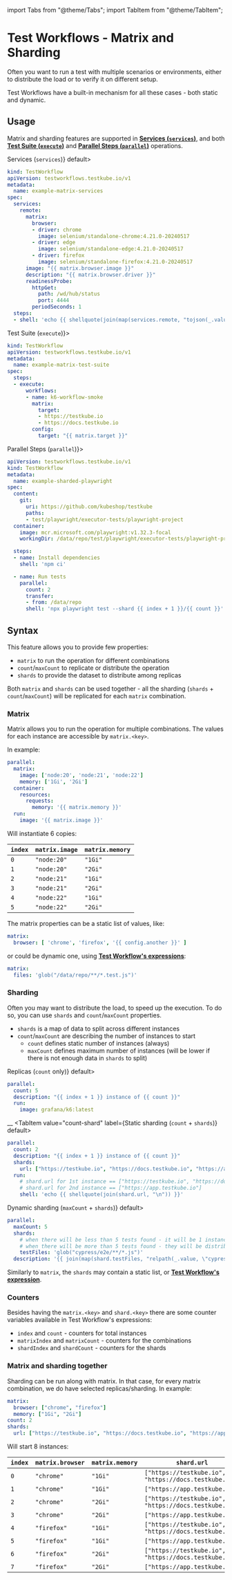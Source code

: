 import Tabs from "@theme/Tabs";
import TabItem from "@theme/TabItem";

# Test Workflows - Matrix and Sharding

Often you want to run a test with multiple scenarios or environments,
either to distribute the load or to verify it on different setup.

Test Workflows have a built-in mechanism for all these cases - both static and dynamic.

## Usage

Matrix and sharding features are supported in [**Services (`services`)**](./test-workflows-services.md), and both [**Test Suite (`execute`)**](./test-workflows-test-suites.md) and [**Parallel Steps (`parallel`)**](./test-workflows-parallel.md) operations.

<Tabs>
<TabItem value="services" label={<span>Services (<code>services</code>)</span>} default>

```yaml
kind: TestWorkflow
apiVersion: testworkflows.testkube.io/v1
metadata:
  name: example-matrix-services
spec:
  services:
    remote:
      matrix:
        browser:
        - driver: chrome
          image: selenium/standalone-chrome:4.21.0-20240517
        - driver: edge
          image: selenium/standalone-edge:4.21.0-20240517
        - driver: firefox
          image: selenium/standalone-firefox:4.21.0-20240517
      image: "{{ matrix.browser.image }}"
      description: "{{ matrix.browser.driver }}"
      readinessProbe:
        httpGet:
          path: /wd/hub/status
          port: 4444
        periodSeconds: 1
  steps:
  - shell: 'echo {{ shellquote(join(map(services.remote, "tojson(_.value)"), "\n")) }}'
```

</TabItem>
<TabItem value="execute" label={<span>Test Suite (<code>execute</code>)</span>}>

```yaml
kind: TestWorkflow
apiVersion: testworkflows.testkube.io/v1
metadata:
  name: example-matrix-test-suite
spec:
  steps:
  - execute:
      workflows:
      - name: k6-workflow-smoke
        matrix:
          target:
          - https://testkube.io
          - https://docs.testkube.io
        config:
          target: "{{ matrix.target }}"
```

</TabItem>
<TabItem value="parallel" label={<span>Parallel Steps (<code>parallel</code>)</span>}>

```yaml
apiVersion: testworkflows.testkube.io/v1
kind: TestWorkflow
metadata:
  name: example-sharded-playwright
spec:
  content:
    git:
      uri: https://github.com/kubeshop/testkube
      paths:
      - test/playwright/executor-tests/playwright-project
  container:
    image: mcr.microsoft.com/playwright:v1.32.3-focal
    workingDir: /data/repo/test/playwright/executor-tests/playwright-project

  steps:
  - name: Install dependencies
    shell: 'npm ci'

  - name: Run tests
    parallel:
      count: 2
      transfer:
      - from: /data/repo
      shell: 'npx playwright test --shard {{ index + 1 }}/{{ count }}'
```

</TabItem>
</Tabs>

## Syntax

This feature allows you to provide few properties:

* `matrix` to run the operation for different combinations
* `count`/`maxCount` to replicate or distribute the operation
* `shards` to provide the dataset to distribute among replicas

Both `matrix` and `shards` can be used together - all the sharding (`shards` + `count`/`maxCount`) will be replicated for each `matrix` combination.

### Matrix

Matrix allows you to run the operation for multiple combinations. The values for each instance are accessible by `matrix.<key>`.

In example:

```yaml
parallel:
  matrix:
    image: ['node:20', 'node:21', 'node:22']
    memory: ['1Gi', '2Gi']
  container:
    resources:
      requests:
        memory: '{{ matrix.memory }}'
  run:
    image: '{{ matrix.image }}'
```

Will instantiate 6 copies:

| `index` | `matrix.image` | `matrix.memory` |
|---------|----------------|-----------------|
| `0`     | `"node:20"`    | `"1Gi"`         |
| `1`     | `"node:20"`    | `"2Gi"`         |
| `2`     | `"node:21"`    | `"1Gi"`         |
| `3`     | `"node:21"`    | `"2Gi"`         |
| `4`     | `"node:22"`    | `"1Gi"`         |
| `5`     | `"node:22"`    | `"2Gi"`         |

The matrix properties can be a static list of values, like:

```yaml
matrix:
  browser: [ 'chrome', 'firefox', '{{ config.another }}' ]
```

or could be dynamic one, using [**Test Workflow's expressions**](test-workflows-expressions.md):

```yaml
matrix:
  files: 'glob("/data/repo/**/*.test.js")'
```

### Sharding

Often you may want to distribute the load, to speed up the execution. To do so, you can use `shards` and `count`/`maxCount` properties.

* `shards` is a map of data to split across different instances
* `count`/`maxCount` are describing the number of instances to start
  * `count` defines static number of instances (always)
  * `maxCount` defines maximum number of instances (will be lower if there is not enough data in `shards` to split)

<Tabs>
<TabItem value="count" label={<span>Replicas (<code>count</code> only)</span>} default>

```yaml
parallel:
  count: 5
  description: "{{ index + 1 }} instance of {{ count }}"
  run:
    image: grafana/k6:latest
```
__
</TabItem>
<TabItem value="count-shard" label={<span>Static sharding (<code>count</code> + <code>shards</code>)</span>} default>

```yaml
parallel:
  count: 2
  description: "{{ index + 1 }} instance of {{ count }}"
  shards:
    url: ["https://testkube.io", "https://docs.testkube.io", "https://app.testkube.io"]
  run:
    # shard.url for 1st instance == ["https://testkube.io", "https://docs.testkube.io"]
    # shard.url for 2nd instance == ["https://app.testkube.io"]
    shell: 'echo {{ shellquote(join(shard.url, "\n")) }}'
```

</TabItem>
<TabItem value="max-count-shard" label={<span>Dynamic sharding (<code>maxCount</code> + <code>shards</code>)</span>} default>

```yaml
parallel:
  maxCount: 5
  shards:
    # when there will be less than 5 tests found - it will be 1 instance per 1 test
    # when there will be more than 5 tests found - they will be distributed similarly to static sharding
    testFiles: 'glob("cypress/e2e/**/*.js")'
  description: '{{ join(map(shard.testFiles, "relpath(_.value, \"cypress/e2e\")"), ", ") }}'
```

</TabItem>
</Tabs>

Similarly to `matrix`, the `shards` may contain a static list, or [**Test Workflow's expression**](test-workflows-expressions.md).

### Counters

Besides having the `matrix.<key>` and `shard.<key>` there are some counter variables available in Test Workflow's expressions:

* `index` and `count` - counters for total instances
* `matrixIndex` and `matrixCount` - counters for the combinations
* `shardIndex` and `shardCount` - counters for the shards

### Matrix and sharding together

Sharding can be run along with matrix. In that case, for every matrix combination, we do have selected replicas/sharding. In example:

```yaml
matrix:
  browser: ["chrome", "firefox"]
  memory: ["1Gi", "2Gi"]
count: 2
shards:
  url: ["https://testkube.io", "https://docs.testkube.io", "https://app.testkube.io"]
```

Will start 8 instances:

| `index` | `matrix.browser` | `matrix.memory` | `shard.url`                                           |
|---------|------------------|-----------------|-------------------------------------------------------|
| `0`     | `"chrome"`       | `"1Gi"`         | `["https://testkube.io", "https://docs.testkube.io"]` |
| `1`     | `"chrome"`       | `"1Gi"`         | `["https://app.testkube.io"]`                         |
| `2`     | `"chrome"`       | `"2Gi"`         | `["https://testkube.io", "https://docs.testkube.io"]` |
| `3`     | `"chrome"`       | `"2Gi"`         | `["https://app.testkube.io"]`                         |
| `4`     | `"firefox"`      | `"1Gi"`         | `["https://testkube.io", "https://docs.testkube.io"]` |
| `5`     | `"firefox"`      | `"1Gi"`         | `["https://app.testkube.io"]`                         |
| `6`     | `"firefox"`      | `"2Gi"`         | `["https://testkube.io", "https://docs.testkube.io"]` |
| `7`     | `"firefox"`      | `"2Gi"`         | `["https://app.testkube.io"]`                         |
